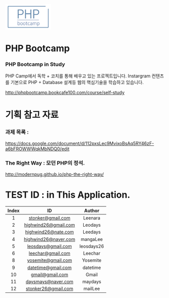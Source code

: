 ![image](PHPbootcamp.png)

# PHP Bootcamp
### PHP Bootcamp in Study

PHP Camp에서 독학 + 코치를 통해 배우고 있는 
프로젝트입니다. Instargram 컨텐츠를 기본으로
PHP + Database 설계등 웹의 핵심기술을 학습하고 있습니다.

http://phpbootcamp.bookcafe100.com/course/self-study

# 기획 참고 자료 
### 과제 목록 :

https://docs.google.com/document/d/112pxsLec9MvixoBsAq5RY46zF-a6bFROWWWqkMbNDQ0/edit

### The Right Way : 모던 PHP의 정석.

http://modernpug.github.io/php-the-right-way/

# TEST ID : in This Application.

| Index | ID | Author |
|:---:|:---:|:---:|
| 1 | stonker@gmail.com | Leenara |
| 2 | highwind26@gmail.com | Leodays |
| 3 | highwind26@nate.com | Leedays |
| 4 | highwind26@naver.com | mangaLee |
| 5 | leosdays@gmail.com | leosdays26 |
| 6 | leechar@gmail.com | Leechar |
| 8 | yosemite@gmail.com | Yosemite |
| 9 | datetime@gmail.com | datetime |
| 10 | gmail@gmail.com | Gmail |
| 11 | daysmays@naver.com | maydays |
| 12 | stonker26@gmail.com | mailLee |
